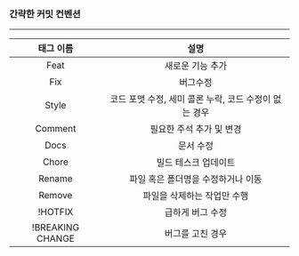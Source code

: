 ### 간략한 커밋 컨벤션
----
|태그 이름|설명|
|:---:|:---:|
|Feat|새로운 기능 추가|
|Fix|버그수정|
|Style|코드 포맷 수정, 세미 콜론 누락, 코드 수정이 없는 경우|
|Comment|필요한 주석 추가 및 변경|
|Docs|문서 수정|
|Chore|빌드 테스크 업데이트|
|Rename|파일 혹은 폴더명을 수정하거나 이동|
|Remove|파일을 삭제하는 작업만 수행|
|!HOTFIX|급하게 버그 수정|
|!BREAKING CHANGE|버그를 고친 경우|
